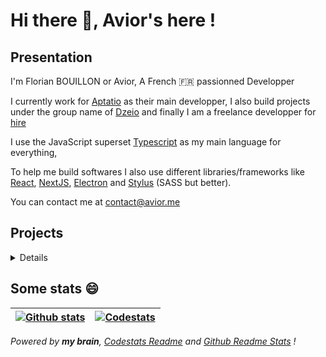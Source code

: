 # Hi there :wave:, Avior's here !

## Presentation

I'm Florian BOUILLON or Avior, A French 🇫🇷 passionned Developper

I currently work for [Aptatio](https://www.aptatio.com) as their main developper, I also build projects under the group name of [Dzeio](https://github.com/dzeiocom) and finally I am a freelance developper for [hire](mailto:contact@avior.me)

I use the JavaScript superset [Typescript](https://www.typescriptlang.org/) as my main language for everything, 

To help me build softwares I also use different libraries/frameworks like [React](https://reactjs.org/), [NextJS](https://nextjs.org/), [Electron](https://www.electronjs.org/)  and [Stylus](https://stylus-lang.com/) (SASS but better).

You can contact me at contact@avior.me

## Projects
<details>

Here is a list of the project I made (aka my top 10 best project list :smile: )

| Name            | Platform                | Languages<br />(from most to less important) | Framework                                                | Libraries/APIs              | Description                                                                                                    | Links                                                                                                              |
| --------------- | ----------------------- |:-------------------------------------------- | -------------------------------------------------------- | --------------------------- | -------------------------------------------------------------------------------------------------------------- | ------------------------------------------------------------------------------------------------------------------ |
| TCGdex          | Web + Rest API + Library | Typescript, Stylus                           | [NextJS](https://nextjs.org/)                            | TCGdex API, React            | A Pokemon Trading card game database<br />+ A Pokemon Trading Card REST API<br />+ A Javascript/Typescript SDK | [Website](https://www.tcgdex.net), [Repositories](https://github.com/tcgdex)                                       |
| DZEIO Monitor   | Web App                 | Typescript, Stylus                           | NextJS                                                   | MongoDB, ChartJS, React        | A Website monitoring software                                                                                  | [Website](https://monitor.dzeio.com)                                                                               |
| Studiomoto      | Web App                 |      Typescript, Stylus                      | NextJS                                                   | MongoDB, React, Google Maps | A French motorcycle event database<br />Made in cooperation with [Spideer](https://www.spideer.fr)             | [Website](https://www.studiomoto.fr)                                                                               |
| avior.me        | Web App                 | Typescript, Stylus, Markdown                 | NextJS, [Markblog](https://github.com/dzeiocom/markblog) | React                          | My Personnal Blog (Rebuild in progress)                                                                        | [Website](https://wwww.avior.me)                                                                                   |
| Markblog        | Web Blog Framework      | Typescript, Stylus, Markdown                 | NextJS                                                   | React                          | A Blog utility to make blogs                                                                                   | [Repository](https://github.com/dzeiocom/markblog)                                                                 |
| NextJS Template | Web Library             | Typescript, Stylus                           | NextJS                                                   | React                          | the NextJS template I made and use for my current projects                                                     | [Repository](https://github.com/Aviortheking/next-template)                                                        |
| dze.io          | Web App                 | Typescript, Stylus                           | NextJS                                                   | React                          | An URL Shortener service                                                                                       | [Website](https://dze.io)                                                                                          |
| Form Manager    | Web Library             | Typescript                                   | `undefined`                                              | `undefined`                    | A Form Manager to easily manage document forms                                                                 | [Repository](https://github.com/dzeiocom/FormManager), [NPM](https://www.npmjs.com/package/@dzeio/form-manager)    |
| Dotfiles        | Command line App        | Typescript                                   | `undefined`                                              | `undefined`                    | A Small program to backup/restore dotfiles                                                                     | [Reporitory](https://github.com/dzeiocom/dotfiles) , [Example Repository](https://github.com/Aviortheking/dotfiles) |
| File Explorer   | Desktop App             | Typescript                                   | [Electron](https://www.electronjs.org/)                  | `undefined`                    | A file Explorer in VERY early state                                                                            | [Repository](https://github.com/Aviortheking/Delta-File-Manager)                                                   |

</details>

## Some stats :smile:

| [![Github stats](https://github-readme-stats.vercel.app/api?username=aviortheking&count_private=true&show_icons=true)](https://github.com/Aviortheking) | [![Codestats](https://codestats-readme.avior.me/api/top-langs/?username=aviortheking&language_count=10&layout=compact)](https://codestats.net/users/Aviortheking) |
| -------------------------------------------------------------------------------------------------------------------- | ----------------------------------------------------------------------------------------------------------------------- |

_Powered by __my brain__, [Codestats Readme](https://github.com/Aviortheking/codestats-readme) and [Github Readme Stats](https://github.com/anuraghazra/github-readme-stats) !_

